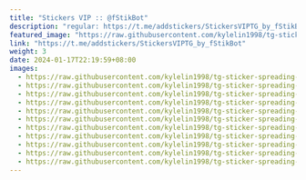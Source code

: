 ```yaml
---
title: "Stickers VIP :: @fStikBot"
description: "regular: https://t.me/addstickers/StickersVIPTG_by_fStikBot"
featured_image: "https://raw.githubusercontent.com/kylelin1998/tg-sticker-spreading-worldwide-images/main/img/7a7f6e02-c928-46ef-8a46-12a39f27c5c3.jpg"
link: "https://t.me/addstickers/StickersVIPTG_by_fStikBot"
weight: 3
date: 2024-01-17T22:19:59+08:00
images:
  - https://raw.githubusercontent.com/kylelin1998/tg-sticker-spreading-worldwide-images/main/img/7a7f6e02-c928-46ef-8a46-12a39f27c5c3.jpg
  - https://raw.githubusercontent.com/kylelin1998/tg-sticker-spreading-worldwide-images/main/img/4e04be02-99e5-426d-81e9-97d2415d765c.jpg
  - https://raw.githubusercontent.com/kylelin1998/tg-sticker-spreading-worldwide-images/main/img/6556b001-27b1-4db3-945d-c87682e96ec1.jpg
  - https://raw.githubusercontent.com/kylelin1998/tg-sticker-spreading-worldwide-images/main/img/432e798f-233d-40a2-9857-f3f8f2feff28.jpg
  - https://raw.githubusercontent.com/kylelin1998/tg-sticker-spreading-worldwide-images/main/img/a9578afe-9f70-48e3-9227-6c43bd5e526e.jpg
  - https://raw.githubusercontent.com/kylelin1998/tg-sticker-spreading-worldwide-images/main/img/233c0575-e177-4438-8555-03304fa838f1.jpg
  - https://raw.githubusercontent.com/kylelin1998/tg-sticker-spreading-worldwide-images/main/img/90057d03-a215-4084-aa57-62145191d677.jpg
  - https://raw.githubusercontent.com/kylelin1998/tg-sticker-spreading-worldwide-images/main/img/67378ba0-e922-4ad3-84f2-7447350da6ab.jpg
  - https://raw.githubusercontent.com/kylelin1998/tg-sticker-spreading-worldwide-images/main/img/f538bfa3-71da-41cb-a843-d0d4fd58f495.jpg
  - https://raw.githubusercontent.com/kylelin1998/tg-sticker-spreading-worldwide-images/main/img/54ec1a6c-8115-437e-8f48-2a0626664c66.jpg
  - https://raw.githubusercontent.com/kylelin1998/tg-sticker-spreading-worldwide-images/main/img/7faedffc-4c2c-483d-a2b6-792989b27b23.jpg
---
```


